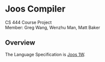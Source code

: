 # Joos Compiler

CS 444 Course Project  
Member: Greg Wang, Wenzhu Man, Matt Baker

## Overview

The Language Specification is [Joos 1W](https://www.student.cs.uwaterloo.ca/~cs444/joos.html). 